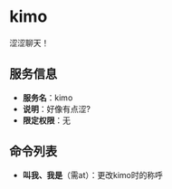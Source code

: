 # kimo
涩涩聊天！

## 服务信息
- **服务名**：kimo
- **说明**：好像有点涩?
- **限定权限**：无

## 命令列表
- **叫我、我是**（需at）：更改kimo时的称呼
